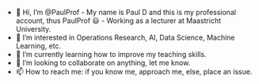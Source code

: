 - 👋 Hi, I’m @PaulProf - My name is Paul D and this is my professional account, thus PaulProf 😃  - Working as a lecturer at Maastricht University.
- 👀 I’m interested in Operations Research, AI, Data Science, Machine Learning, etc.
- 🌱 I’m currently learning how to improve my teaching skills.
- 💞️ I’m looking to collaborate on anything, let me know. 
- 📫 How to reach me: if you know me, approach me, else, place an issue.

<!---
PaulProf/PaulProf is a ✨ special ✨ repository because its `README.md` (this file) appears on your GitHub profile.
You can click the Preview link to take a look at your changes.
--->
